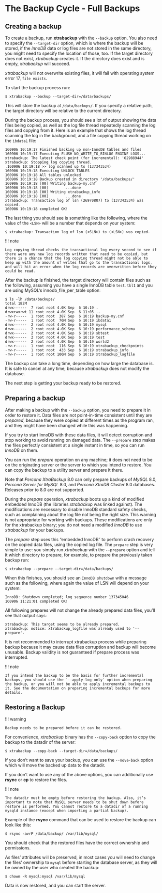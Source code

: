 # The Backup Cycle - Full Backups

## Creating a backup

To create a backup, run **xtrabackup** with the `--backup`
option. You also need to specify the `--target-dir` option, which is where
the backup will be stored, if the *InnoDB* data or log files are not stored
in
the same directory, you might need to specify the location of those, too.
If the
target directory does not exist, *xtrabackup* creates it. If the directory
does
exist and is empty, *xtrabackup* will succeed.

*xtrabackup* will not overwrite existing files, it will fail with operating
system error 17, `file exists`.

To start the backup process run:

```
$ xtrabackup --backup --target-dir=/data/backups/
```

This will store the backup at `/data/backups/`. If you specify a
relative path, the target directory will be relative to the current
directory.

During the backup process, you should see a lot of output showing the data
files being copied, as well as the log file thread repeatedly scanning the
log
files and copying from it. Here is an example that shows the log thread
scanning the log in the background, and a file copying thread working on
the `ibdata1` file:

```
160906 10:19:17 Finished backing up non-InnoDB tables and files
160906 10:19:17 Executing FLUSH NO_WRITE_TO_BINLOG ENGINE LOGS...
xtrabackup: The latest check point (for incremental): '62988944'
xtrabackup: Stopping log copying thread.
.160906 10:19:18 >> log scanned up to (137343534)
160906 10:19:18 Executing UNLOCK TABLES
160906 10:19:18 All tables unlocked
160906 10:19:18 Backup created in directory '/data/backups/'
160906 10:19:18 [00] Writing backup-my.cnf
160906 10:19:18 [00]        ...done
160906 10:19:18 [00] Writing xtrabackup_info
160906 10:19:18 [00]        ...done
xtrabackup: Transaction log of lsn (26970807) to (137343534) was copied.
160906 10:19:18 completed OK!
```

The last thing you should see is something like the following, where the
value
of the `<LSN>` will be a number that depends on your system:

```
$ xtrabackup: Transaction log of lsn (<SLN>) to (<LSN>) was copied.
```

!!! note
   
    Log copying thread checks the transactional log every second to see if there were any new log records written that need to be copied, but there is a chance that the log copying thread might not be able to keep up with the amount of writes that go to the transactional logs, and will hit an error when the log records are overwritten before they could be read.

After the backup is finished, the target directory will contain files such
as
the following, assuming you have a single InnoDB table `test.tbl1` and you
are using MySQL’s innodb_file_per_table option:

```
$ ls -lh /data/backups/
total 182M
drwx------  7 root root 4.0K Sep  6 10:19 .
drwxrwxrwt 11 root root 4.0K Sep  6 11:05 ..
-rw-r-----  1 root root  387 Sep  6 10:19 backup-my.cnf
-rw-r-----  1 root root  76M Sep  6 10:19 ibdata1
drwx------  2 root root 4.0K Sep  6 10:19 mysql
drwx------  2 root root 4.0K Sep  6 10:19 performance_schema
drwx------  2 root root 4.0K Sep  6 10:19 sbtest
drwx------  2 root root 4.0K Sep  6 10:19 test
drwx------  2 root root 4.0K Sep  6 10:19 world2
-rw-r-----  1 root root  116 Sep  6 10:19 xtrabackup_checkpoints
-rw-r-----  1 root root  433 Sep  6 10:19 xtrabackup_info
-rw-r-----  1 root root 106M Sep  6 10:19 xtrabackup_logfile
```

The backup can take a long time, depending on how large the database is. It
is
safe to cancel at any time, because *xtrabackup* does not modify the
database.

The next step is getting your backup ready to be restored.

## Preparing a backup

After making a backup with the `--backup` option, you need to
prepare it in order to restore it. Data files are not point-in-time
consistent
until they are *prepared*, because they were copied at different times as
the
program ran, and they might have been changed while this was happening.

If you try to start InnoDB with these data files, it will detect corruption
and
stop working to avoid running on damaged data. The `--prepare` step
makes the files perfectly consistent at a single instant in time, so you
can run
*InnoDB* on them.

You can run the *prepare* operation on any machine; it does not need to be
on the
originating server or the server to which you intend to restore. You can
copy
the backup to a utility server and prepare it there.

Note that *Percona XtraBackup* 8.0 can only prepare backups of *MySQL*
8.0, *Percona Server for MySQL* 8.0, and *Percona XtraDB Cluster* 8.0
databases. Releases prior to 8.0 are not supported.

During the *prepare* operation, *xtrabackup* boots up a kind of modified
embedded InnoDB (the libraries *xtrabackup* was linked against). The
modifications are necessary to disable InnoDB standard safety checks, such
as
complaining about the log file not being the right size. This warning is
not
appropriate for working with backups. These modifications are only for the
xtrabackup binary; you do not need a modified *InnoDB* to use *xtrabackup*
for
your backups.

The *prepare* step uses this “embedded InnoDB” to perform crash recovery on
the
copied data files, using the copied log file. The `prepare` step is very
simple to use: you simply run *xtrabackup* with the `--prepare` option
and tell it which directory to prepare, for example, to prepare the
previously
taken backup run:

```
$ xtrabackup --prepare --target-dir=/data/backups/
```

When this finishes, you should see an `InnoDB shutdown` with a message such
as the following, where again the value of LSN will depend on your
system:

```
InnoDB: Shutdown completed; log sequence number 137345046
160906 11:21:01 completed OK!
```

All following prepares will not change the already prepared data files,
you’ll
see that output says:

```
xtrabackup: This target seems to be already prepared.
xtrabackup: notice: xtrabackup_logfile was already used to '--prepare'.
```

It is not recommended to interrupt xtrabackup process while preparing
backup
because it may cause data files corruption and backup will become unusable.
Backup validity is not guaranteed if prepare process was interrupted.

!!! note
   
    If you intend the backup to be the basis for further incremental backups, you should use the `--apply-log-only` option when preparing the backup, or you will not be able to apply incremental backups to it. See the documentation on preparing incremental backups for more details.

## Restoring a Backup

!!! warning
   
    Backup needs to be prepared before it can be restored.

For convenience, *xtrabackup* binary has the `--copy-back`
option to copy the backup to the datadir of the server:

```
$ xtrabackup --copy-back --target-dir=/data/backups/
```

If you don’t want to save your backup, you can use the
`--move-back` option which will move the backed up data to
the datadir.

If you don’t want to use any of the above options, you can additionally use
**rsync** or **cp** to restore the files.

!!! note
   
    The datadir must be empty before restoring the backup. Also, it’s important to note that MySQL server needs to be shut down before restore is performed. You cannot restore to a datadir of a running mysqld instance (except when importing a partial backup).

Example of the **rsync** command that can be used to restore the backup
can look like this:

```
$ rsync -avrP /data/backup/ /var/lib/mysql/
```

You should check that the restored files have the correct ownership and
permissions.

As files’ attributes will be preserved, in most cases you will need to
change
the files’ ownership to `mysql` before starting the database server, as
they
will be owned by the user who created the backup:

```
$ chown -R mysql:mysql /var/lib/mysql
```

Data is now restored, and you can start the server.
